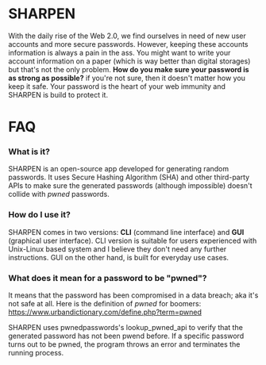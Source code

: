 # SHARPEN
With the daily rise of the Web 2.0, we find ourselves in need of new user accounts and more secure passwords. However, keeping these accounts information is always a pain in the ass. You might want to write your account information on a paper (which is way better than digital storages) but that's not the only problem. **How do you make sure your password is as strong as possible?** if you're not sure, then it doesn't matter how you keep it safe. Your password is the heart of your web immunity and SHARPEN is build to protect it.

# FAQ
### What is it?
SHARPEN is an open-source app developed for generating random passwords. It uses Secure Hashing Algorithm (SHA) and other third-party APIs to make sure the generated passwords (although impossible) doesn't collide with _pwned_ passwords.

### How do I use it?
SHARPEN comes in two versions: **CLI** (command line interface) and **GUI** (graphical user interface).
CLI version is suitable for users experienced with Unix-Linux based system and I believe they don't need any further instructions.
GUI on the other hand, is built for everyday use cases.

### What does it mean for a password to be "pwned"?
It means that the password has been compromised in a data breach; aka it's not safe at all. Here is the definition of *pwned* for boomers: https://www.urbandictionary.com/define.php?term=pwned

SHARPEN uses pwnedpasswords's lookup_pwned_api to verify that the generated password has not been pwend before. If a specific password turns out to be pwned, the program throws an error and terminates the running process.
